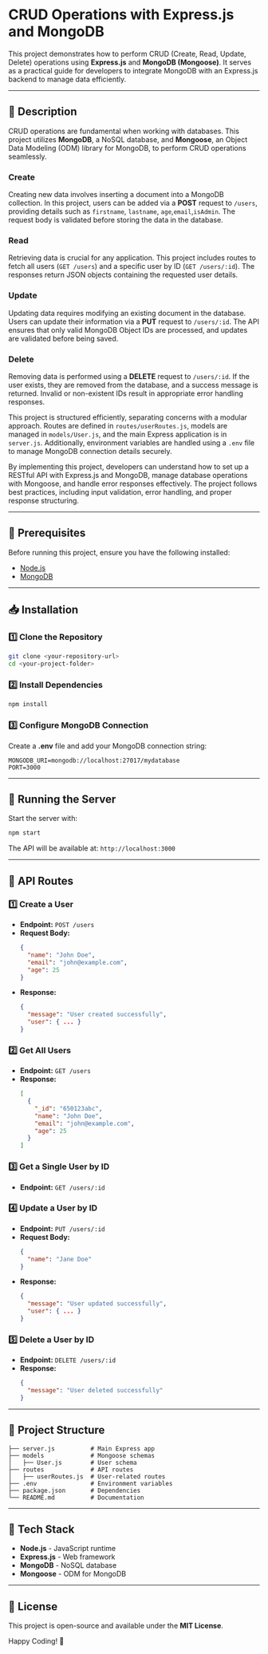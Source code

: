 # CRUD Operations with Express.js and MongoDB

This project demonstrates how to perform CRUD (Create, Read, Update, Delete) operations using **Express.js** and **MongoDB (Mongoose)**. It serves as a practical guide for developers to integrate MongoDB with an Express.js backend to manage data efficiently.

---

## 📌 Description

CRUD operations are fundamental when working with databases. This project utilizes **MongoDB**, a NoSQL database, and **Mongoose**, an Object Data Modeling (ODM) library for MongoDB, to perform CRUD operations seamlessly. 

### **Create**
Creating new data involves inserting a document into a MongoDB collection. In this project, users can be added via a **POST** request to `/users`, providing details such as `firstname`, `lastname`,  `age`,`email`,`isAdmin`. The request body is validated before storing the data in the database.

### **Read**
Retrieving data is crucial for any application. This project includes routes to fetch all users (`GET /users`) and a specific user by ID (`GET /users/:id`). The responses return JSON objects containing the requested user details.

### **Update**
Updating data requires modifying an existing document in the database. Users can update their information via a **PUT** request to `/users/:id`. The API ensures that only valid MongoDB Object IDs are processed, and updates are validated before being saved.

### **Delete**
Removing data is performed using a **DELETE** request to `/users/:id`. If the user exists, they are removed from the database, and a success message is returned. Invalid or non-existent IDs result in appropriate error handling responses.

This project is structured efficiently, separating concerns with a modular approach. Routes are defined in `routes/userRoutes.js`, models are managed in `models/User.js`, and the main Express application is in `server.js`. Additionally, environment variables are handled using a `.env` file to manage MongoDB connection details securely.

By implementing this project, developers can understand how to set up a RESTful API with Express.js and MongoDB, manage database operations with Mongoose, and handle error responses effectively. The project follows best practices, including input validation, error handling, and proper response structuring.

---

## 📌 Prerequisites

Before running this project, ensure you have the following installed:
- [Node.js](https://nodejs.org/)
- [MongoDB](https://www.mongodb.com/try/download/community)

---

## 📥 Installation

### 1️⃣ Clone the Repository
```sh
git clone <your-repository-url>
cd <your-project-folder>
```

### 2️⃣ Install Dependencies
```sh
npm install
```

### 3️⃣ Configure MongoDB Connection
Create a **.env** file and add your MongoDB connection string:
```env
MONGODB_URI=mongodb://localhost:27017/mydatabase
PORT=3000
```

---

## 🚀 Running the Server

Start the server with:
```sh
npm start
```
The API will be available at: `http://localhost:3000`

---

## 📌 API Routes

### 1️⃣ **Create a User**
- **Endpoint:** `POST /users`
- **Request Body:**
  ```json
  {
    "name": "John Doe",
    "email": "john@example.com",
    "age": 25
  }
  ```
- **Response:**
  ```json
  {
    "message": "User created successfully",
    "user": { ... }
  }
  ```

### 2️⃣ **Get All Users**
- **Endpoint:** `GET /users`
- **Response:**
  ```json
  [
    {
      "_id": "650123abc",
      "name": "John Doe",
      "email": "john@example.com",
      "age": 25
    }
  ]
  ```

### 3️⃣ **Get a Single User by ID**
- **Endpoint:** `GET /users/:id`

### 4️⃣ **Update a User by ID**
- **Endpoint:** `PUT /users/:id`
- **Request Body:**
  ```json
  {
    "name": "Jane Doe"
  }
  ```
- **Response:**
  ```json
  {
    "message": "User updated successfully",
    "user": { ... }
  }
  ```

### 5️⃣ **Delete a User by ID**
- **Endpoint:** `DELETE /users/:id`
- **Response:**
  ```json
  {
    "message": "User deleted successfully"
  }
  ```

---

## 📜 Project Structure
```
├── server.js          # Main Express app
├── models             # Mongoose schemas
│   ├── User.js        # User schema
├── routes             # API routes
│   ├── userRoutes.js  # User-related routes
├── .env               # Environment variables
├── package.json       # Dependencies
└── README.md          # Documentation
```

---

## 🔧 Tech Stack
- **Node.js** - JavaScript runtime
- **Express.js** - Web framework
- **MongoDB** - NoSQL database
- **Mongoose** - ODM for MongoDB

---

## 📌 License
This project is open-source and available under the **MIT License**.

Happy Coding! 🚀


